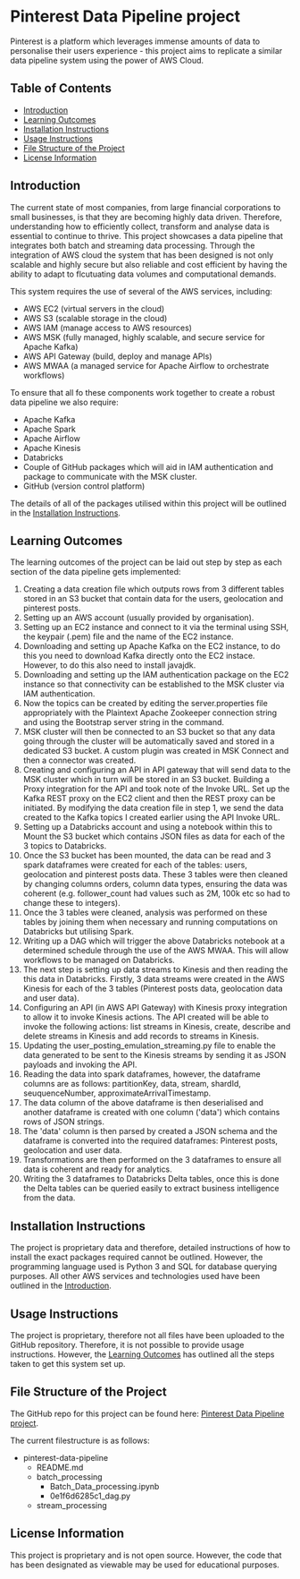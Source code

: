 # Pinterest Data Pipeline project
Pinterest is a platform which leverages immense amounts of data to personalise their users experience - this project aims to replicate a similar data pipeline system using the power of AWS Cloud.

## Table of Contents

- [Introduction](#introduction)
- [Learning Outcomes](#learning-outcomes)
- [Installation Instructions](#installation-instructions)
- [Usage Instructions](#usage-instructions)
- [File Structure of the Project](#file-structure-of-the-project)
- [License Information](#license-information)

## Introduction

The current state of most companies, from large financial corporations to small businesses, is that they are becoming highly data driven. Therefore, understanding how to efficiently collect, transform and analyse data is essential to continue to thrive. This project showcases a data pipeline that integrates both batch and streaming data processing. Through the integration of AWS cloud the system that has been designed is not only scalable and highly secure but also reliable and cost efficient by having the ability to adapt to flcutuating data volumes and computational demands. 

This system requires the use of several of the AWS services, including: 

- AWS EC2 (virtual servers in the cloud)
- AWS S3 (scalable storage in the cloud)
- AWS IAM (manage access to AWS resources)
- AWS MSK (fully managed, highly scalable, and secure service for Apache Kafka)
- AWS API Gateway (build, deploy and manage APIs)
- AWS MWAA (a managed service for Apache Airflow to orchestrate workflows)

To ensure that all fo these components work together to create a robust data pipeline we also require:

- Apache Kafka
- Apache Spark
- Apache Airflow
- Apache Kinesis
- Databricks
- Couple of GitHub packages which will aid in IAM authentication and package to communicate with the MSK cluster.
- GitHub (version control platform)

The details of all of the packages utilised within this project will be outlined in the [Installation Instructions](#installation-instructions).

## Learning Outcomes

The learning outcomes of the project can be laid out step by step as each section of the data pipeline gets implemented:

1. Creating a data creation file which outputs rows from 3 different tables stored in an S3 bucket that contain data for the users, geolocation and pinterest posts.
2. Setting up an AWS account (usually provided by organisation).
3. Setting up an EC2 instance and connect to it via the terminal using SSH, the keypair (.pem) file and the name of the EC2 instance. 
4. Downloading and setting up Apache Kafka on the EC2 instance, to do this you need to download Kafka directly onto the EC2 instace. However, to do this also need to install javajdk.
5. Downloading and setting up the IAM authentication package on the EC2 instance so that connectivity can be established to the MSK cluster via IAM authentication.
6. Now the topics can be created by editing the server.properties file appropriately with the Plaintext Apache Zookeeper connection string and using the Bootstrap server string in the command.
7. MSK cluster will then be connected to an S3 bucket so that any data going through the cluster will be automatically saved and stored in a dedicated S3 bucket. A custom plugin was created in MSK Connect and then a connector was created.
8. Creating and configuring an API in API gateway that will send data to the MSK cluster which in turn will be stored in an S3 bucket. Building a Proxy integration for the API and took note of the Invoke URL. Set up the Kafka REST proxy on the EC2 client and then the REST proxy can be initiated. By modifying the data creation file in step 1, we send the data created to the Kafka topics I created earlier using the API Invoke URL. 
9. Setting up a Databricks account and using a notebook within this to Mount the S3 bucket which contains JSON files as data for each of the 3 topics to Databricks. 
10. Once the S3 bucket has been mounted, the data can be read and 3 spark dataframes were created for each of the tables: users, geolocation and pinterest posts data. These 3 tables were then cleaned by changing columns orders, column data types, ensuring the data was coherent (e.g. follower_count had values such as 2M, 100k etc so had to change these to integers). 
11. Once the 3 tables were cleaned, analysis was performed on these tables by joining them when necessary and running computations on Databricks but utilising Spark. 
12. Writing up a DAG which will trigger the above Databricks notebook at a determined schedule through the use of the AWS MWAA. This will allow workflows to be managed on Databricks. 
13. The next step is setting up data streams to Kinesis and then reading the this data in Databricks. Firstly, 3 data streams were created in the AWS Kinesis for each of the 3 tables (Pinterest posts data, geolocation data and user data).
14. Configuring an API (in AWS API Gateway) with Kinesis proxy integration to allow it to invoke Kinesis actions. The API created will be able to invoke the following actions: list streams in Kinesis, create, describe and delete streams in Kinesis and add records to streams in Kinesis.
15. Updating the user_posting_emulation_streaming.py file to enable the data generated to be sent to the Kinesis streams by sending it as JSON payloads and invoking the API.
16. Reading the data into spark dataframes, however, the dataframe columns are as follows: partitionKey, data, stream, shardId, seuquenceNumber, approximateArrivalTimestamp.
17. The data column of the above dataframe is then deserialised and another dataframe is created with one column ('data') which contains rows of JSON strings. 
18. The 'data' column is then parsed by created a JSON schema and the dataframe is converted into the required dataframes: Pinterest posts, geolocation and user data.
19. Transformations are then performed on the 3 dataframes to ensure all data is coherent and ready for analytics. 
20. Writing the 3 dataframes to Databricks Delta tables, once this is done the Delta tables can be queried easily to extract business intelligence from the data. 


## Installation Instructions

The project is proprietary data and therefore, detailed instructions of how to install the exact packages required cannot be outlined. However, the programming language used is Python 3 and SQL for database querying purposes. All other AWS services and technologies used have been outlined in the [Introduction](#introduction).

## Usage Instructions

The project is proprietary, therefore not all files have been uploaded to the GitHub repository. Therefore, it is not possible to provide usage instructions. However, the [Learning Outcomes](#learning-outcomes) has outlined all the steps taken to get this system set up. 

## File Structure of the Project

The GitHub repo for this project can be found here: [Pinterest Data Pipeline project](https://github.com/Mike-Mrt/pinterest-data-pipeline).

The current filestructure is as follows:

- pinterest-data-pipeline
  - README.md
  - batch_processing
    - Batch_Data_processing.ipynb
    - 0e1f6d6285c1_dag.py
  - stream_processing

## License Information

This project is proprietary and is not open source. However, the code that has been designated as viewable may be used for educational purposes. 

